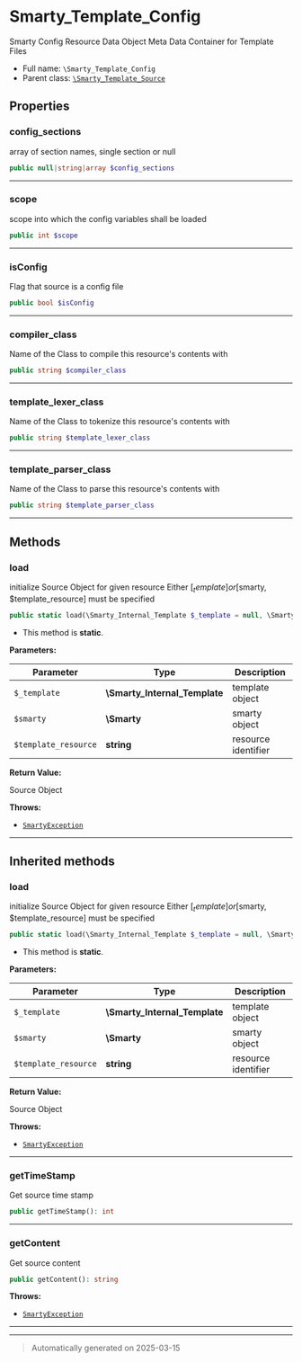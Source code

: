 
# Smarty_Template_Config

Smarty Config Resource Data Object
Meta Data Container for Template Files



* Full name: `\Smarty_Template_Config`
* Parent class: [`\Smarty_Template_Source`](./Smarty_Template_Source.md)



## Properties


### config_sections

array of section names, single section or null

```php
public null|string|array $config_sections
```






***

### scope

scope into which the config variables shall be loaded

```php
public int $scope
```






***

### isConfig

Flag that source is a config file

```php
public bool $isConfig
```






***

### compiler_class

Name of the Class to compile this resource's contents with

```php
public string $compiler_class
```






***

### template_lexer_class

Name of the Class to tokenize this resource's contents with

```php
public string $template_lexer_class
```






***

### template_parser_class

Name of the Class to parse this resource's contents with

```php
public string $template_parser_class
```






***

## Methods


### load

initialize Source Object for given resource
Either [$_template] or [$smarty, $template_resource] must be specified

```php
public static load(\Smarty_Internal_Template $_template = null, \Smarty $smarty = null, string $template_resource = null): \Smarty_Template_Config
```



* This method is **static**.




**Parameters:**

| Parameter | Type | Description |
|-----------|------|-------------|
| `$_template` | **\Smarty_Internal_Template** | template object |
| `$smarty` | **\Smarty** | smarty object |
| `$template_resource` | **string** | resource identifier |


**Return Value:**

Source Object



**Throws:**

- [`SmartyException`](./SmartyException.md)



***


## Inherited methods


### load

initialize Source Object for given resource
Either [$_template] or [$smarty, $template_resource] must be specified

```php
public static load(\Smarty_Internal_Template $_template = null, \Smarty $smarty = null, string $template_resource = null): \Smarty_Template_Source
```



* This method is **static**.




**Parameters:**

| Parameter | Type | Description |
|-----------|------|-------------|
| `$_template` | **\Smarty_Internal_Template** | template object |
| `$smarty` | **\Smarty** | smarty object |
| `$template_resource` | **string** | resource identifier |


**Return Value:**

Source Object



**Throws:**

- [`SmartyException`](./SmartyException.md)



***

### getTimeStamp

Get source time stamp

```php
public getTimeStamp(): int
```












***

### getContent

Get source content

```php
public getContent(): string
```











**Throws:**

- [`SmartyException`](./SmartyException.md)



***


***
> Automatically generated on 2025-03-15
